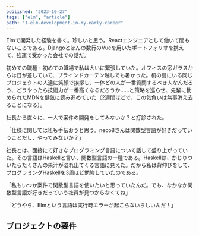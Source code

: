 ```yaml
---
published: "2023-10-27"
tags: ["elm", "article"]
path: "1-elm-development-in-my-early-career"
---
```


Elmで開発した経験を書く。珍しいと思う。Reactエンジニアとして働いて間もないころである。Djangoとほんの数行のVueを用いたポートフォリオを携えて、強運で受かった会社での話だ。

初めての職種・初めての職場で私は大いに緊張していた。オフィスの窓ガラスからは日が差していて、ブラインドカーテン越しでも暑かった。机の島にいる同じプロジェクトの人達に笑顔で挨拶し、一体どの人が一番質問するべき人なんだろう、どうやったら技術力が一番高くなるだろうか……と策略を巡らせ、先輩に勧められたMDNを健気に読み進めていた（2週間ほどで、この気負いは無事消え去ることになる）。

社長から直々に、一人で案件の開発をしてみないか？と打診された。

「仕様に関しては私も手伝おうと思う。neco8さんは関数型言語が好きだっていうことだし、やってみないか？」

社長とは、面接にて好きなプログラミング言語について話して盛り上がっていた。その言語はHaskellと言い、関数型言語の一種である。Haskellは、かじりついたらたくさんの果汁が溢れ出てくる言語に見えた。だから私は背伸びをして、プログラミングHaskellを3周ほど勉強していたのである。

「私もいつか案件で関数型言語を使いたいと思っていたんだ。でも、なかなか関数型言語が好きだっていう社員が見つからなくてね」

「どうやら、Elmという言語は実行時エラーが起こらないらしいんだ！」

## プロジェクトの要件



